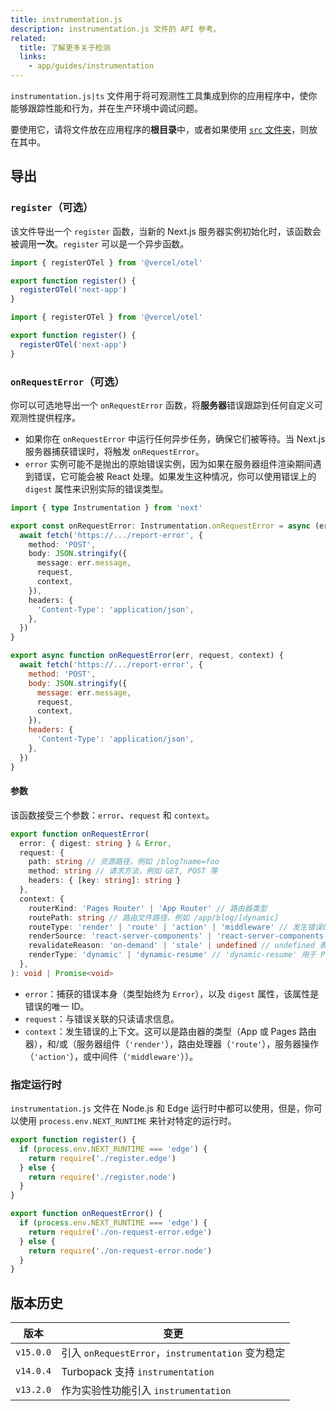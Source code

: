 ```yaml
---
title: instrumentation.js
description: instrumentation.js 文件的 API 参考。
related:
  title: 了解更多关于检测
  links:
    - app/guides/instrumentation
---
```


`instrumentation.js|ts` 文件用于将可观测性工具集成到你的应用程序中，使你能够跟踪性能和行为，并在生产环境中调试问题。

要使用它，请将文件放在应用程序的**根目录**中，或者如果使用 [`src` 文件夹](/docs/nextjs-cn/app/api-reference/file-conventions/src-folder)，则放在其中。

## 导出

### `register`（可选）

该文件导出一个 `register` 函数，当新的 Next.js 服务器实例初始化时，该函数会被调用**一次**。`register` 可以是一个异步函数。

```ts switcher
import { registerOTel } from '@vercel/otel'

export function register() {
  registerOTel('next-app')
}
```

```js switcher
import { registerOTel } from '@vercel/otel'

export function register() {
  registerOTel('next-app')
}
```

### `onRequestError`（可选）

你可以可选地导出一个 `onRequestError` 函数，将**服务器**错误跟踪到任何自定义可观测性提供程序。

- 如果你在 `onRequestError` 中运行任何异步任务，确保它们被等待。当 Next.js 服务器捕获错误时，将触发 `onRequestError`。
- `error` 实例可能不是抛出的原始错误实例，因为如果在服务器组件渲染期间遇到错误，它可能会被 React 处理。如果发生这种情况，你可以使用错误上的 `digest` 属性来识别实际的错误类型。

```ts switcher
import { type Instrumentation } from 'next'

export const onRequestError: Instrumentation.onRequestError = async (err, request, context) => {
  await fetch('https://.../report-error', {
    method: 'POST',
    body: JSON.stringify({
      message: err.message,
      request,
      context,
    }),
    headers: {
      'Content-Type': 'application/json',
    },
  })
}
```

```js switcher
export async function onRequestError(err, request, context) {
  await fetch('https://.../report-error', {
    method: 'POST',
    body: JSON.stringify({
      message: err.message,
      request,
      context,
    }),
    headers: {
      'Content-Type': 'application/json',
    },
  })
}
```

#### 参数

该函数接受三个参数：`error`、`request` 和 `context`。

```ts
export function onRequestError(
  error: { digest: string } & Error,
  request: {
    path: string // 资源路径，例如 /blog?name=foo
    method: string // 请求方法，例如 GET, POST 等
    headers: { [key: string]: string }
  },
  context: {
    routerKind: 'Pages Router' | 'App Router' // 路由器类型
    routePath: string // 路由文件路径，例如 /app/blog/[dynamic]
    routeType: 'render' | 'route' | 'action' | 'middleware' // 发生错误的上下文
    renderSource: 'react-server-components' | 'react-server-components-payload' | 'server-rendering'
    revalidateReason: 'on-demand' | 'stale' | undefined // undefined 表示没有重新验证的正常请求
    renderType: 'dynamic' | 'dynamic-resume' // 'dynamic-resume' 用于 PPR
  },
): void | Promise<void>
```

- `error`：捕获的错误本身（类型始终为 `Error`），以及 `digest` 属性，该属性是错误的唯一 ID。
- `request`：与错误关联的只读请求信息。
- `context`：发生错误的上下文。这可以是路由器的类型（App 或 Pages 路由器），和/或（服务器组件（`'render'`），路由处理器（`'route'`），服务器操作（`'action'`），或中间件（`'middleware'`））。

### 指定运行时

`instrumentation.js` 文件在 Node.js 和 Edge 运行时中都可以使用，但是，你可以使用 `process.env.NEXT_RUNTIME` 来针对特定的运行时。

```js
export function register() {
  if (process.env.NEXT_RUNTIME === 'edge') {
    return require('./register.edge')
  } else {
    return require('./register.node')
  }
}

export function onRequestError() {
  if (process.env.NEXT_RUNTIME === 'edge') {
    return require('./on-request-error.edge')
  } else {
    return require('./on-request-error.node')
  }
}
```

## 版本历史

| 版本      | 变更                                              |
| --------- | ------------------------------------------------- |
| `v15.0.0` | 引入 `onRequestError`，`instrumentation` 变为稳定 |
| `v14.0.4` | Turbopack 支持 `instrumentation`                  |
| `v13.2.0` | 作为实验性功能引入 `instrumentation`              |
